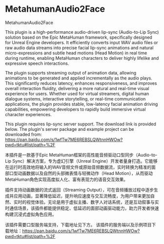 # MetahumanAudio2Face
MetahumanAudio2Face

This plugin is a high-performance audio-driven lip-sync (Audio-to-Lip Sync) solution based on the Epic MetaHuman framework, specifically designed for Unreal Engine developers. It efficiently converts input WAV audio files or raw audio data streams into precise facial lip-sync animations and natural micro-expressions and subtle head motions (Head Motion) in real time during runtime, enabling MetaHuman characters to deliver highly lifelike and expressive speech interactions.

The plugin supports streaming output of animation data, allowing animations to be generated and applied incrementally as the audio plays. This significantly reduces latency, enhances responsiveness, and improves overall interaction fluidity, delivering a more natural and real-time visual experience for users. Whether used for virtual streamers, digital human dialogue systems, interactive storytelling, or real-time communication applications, the plugin provides stable, low-latency facial animation driving capabilities, empowering developers to rapidly build immersive virtual character experiences.

This plugin requires lip-sync server support. The download link is provided below. The plugin's server package and example project can be downloaded from: https://pan.baidu.com/s/1wfTw7ME6REBSLQWtnnHWOw?pwd=tktu#list/path=%2F

本插件是一款基于Epic MetaHuman框架的高性能音频驱动口型同步（Audio-to-Lip Sync）解决方案，专为虚幻引擎（Unreal Engine）开发者量身打造。它能够在运行时高效地将输入的WAV音频文件或原始音频数据流，实时转换为精准的面部口型动画数据以及自然的头部微表情与轻微动作（Head Motion），从而驱动MetaHuman角色实现高度拟人化、富有表现力的语音交互效果。

插件支持动画数据的流式返回（Streaming Output），可在音频播放过程中逐步生成并应用动画，显著降低延迟，提升响应速度与交互流畅度，为用户带来更加自然、实时的视觉体验。无论是用于虚拟主播、数字人对话系统，还是互动叙事与实时通信场景，该插件都能提供稳定、低延迟的面部动画驱动能力，助力开发者快速构建沉浸式虚拟角色应用。

该插件需要口型服务端支持，下载地址见下方。 该插件的服务端以及示例项目下载地址：https://pan.baidu.com/s/1wfTw7ME6REBSLQWtnnHWOw?pwd=tktu#list/path=%2F

